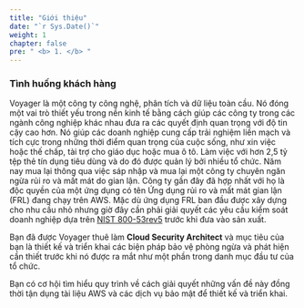 ```yaml
---
title: "Giới thiệu"
date: "`r Sys.Date()`"
weight: 1
chapter: false
pre: " <b> 1. </b> "
---
```


### Tình huống khách hàng

Voyager là một công ty công nghệ, phân tích và dữ liệu toàn cầu. Nó đóng một vai trò thiết yếu trong nền kinh tế bằng cách giúp các công ty trong các ngành công nghiệp khác nhau đưa ra các quyết định quan trọng với độ tin cậy cao hơn. Nó giúp các doanh nghiệp cung cấp trải nghiệm liền mạch và tích cực trong những thời điểm quan trọng của cuộc sống, như xin việc hoặc thế chấp, tài trợ cho giáo dục hoặc mua ô tô. Làm việc với hơn 2,5 tỷ tệp thẻ tín dụng tiêu dùng và do đó được quản lý bởi nhiều tổ chức. Năm nay mua lại thông qua việc sáp nhập và mua lại một công ty chuyên ngăn ngừa rủi ro và mất mát do gian lận. Công ty gần đây đã hợp nhất với họ là độc quyền của một ứng dụng có tên Ứng dụng rủi ro và mất mát gian lận (FRL) đang chạy trên AWS. Mặc dù ứng dụng FRL ban đầu được xây dựng cho nhu cầu nhỏ nhưng giờ đây cần phải giải quyết các yêu cầu kiểm soát doanh nghiệp dựa trên [NIST 800-53rev5](https://nvlpubs.nist.gov/nistpubs/specialPublications/NIST.SP.800-53r5.pdf) trước khi đưa vào sản xuất.

Bạn đã được Voyager thuê làm **Cloud Security Architect** và mục tiêu của bạn là thiết kế và triển khai các biện pháp bảo vệ phòng ngừa và phát hiện cần thiết trước khi nó được ra mắt như một phần trong danh mục đầu tư của tổ chức.

Bạn có cơ hội tìm hiểu quy trình về cách giải quyết những vấn đề này đồng thời tận dụng tài liệu AWS và các dịch vụ bảo mật để thiết kế và triển khai.
